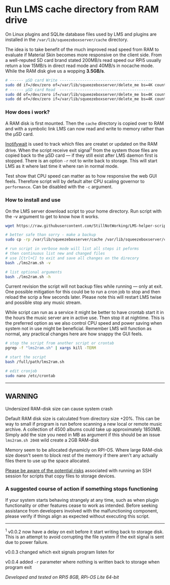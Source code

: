 # Run LMS cache directory from RAM drive
On Linux plugins and SQLite database files used by LMS and plugins are installed in the `/var/lib/squeezeboxserver/cache` directory.

The idea is to take benefit of the much improved read speed from RAM to evaluate if Material Skin becomes more responsive on the client side.
From a well-reputed SD card brand stated 200MB/s read speed our RPi5 usually return a low 15MB/s in direct read mode and 40MB/s in nocache mode. While the RAM disk give us a wopping **3.5GB/s**.
```bash
# ------ µSD card Write -----------------------------------------
sudo dd if=/dev/zero of=/var/lib/squeezeboxserver/delete_me bs=4K count=2K oflag=direct
# ------ µSD card Read  -----------------------------------------
sudo dd of=/dev/zero if=/var/lib/squeezeboxserver/delete_me bs=4K count=2K iflag=direct
sudo dd of=/dev/zero if=/var/lib/squeezeboxserver/delete_me bs=4K count=2K
```

### How does i work?
A RAM disk is first mounted. Then the `cache` directory is copied over to RAM and with a symbolic link LMS can now read and write to memory rather than the µSD card.

[Inotifywait](https://linux.die.net/man/1/inotifywait) is used to track which files are createt or updated on the RAM drive. When the script receive exit signal<sup>1</sup> from the system those files are copied back to the µSD card — if they still exist after LMS daemon first is stopped. There is an option `-r` not to write back to storage. This will start LMS as it where last time it where ran in normal mode. 

Test show that CPU speed can matter as to how responsive the web GUI feels. Therefore script will by default alter CPU scaling governor to `performance`. Can be disabled with the `-c` argument.

### How to install and use
On the LMS server download script to your home directory. Run script with the -v argument to get to know how it works.

```bash
wget https://raw.githubusercontent.com/StillNotWorking/LMS-helper-script/main/lms2ram/lms2ram.sh

# better safe than sorry - make a backup
sudo cp -rp /var/lib/squeezeboxserver/cache /var/lib/squeezeboxserver/cache-BACKUP

# run script in verbose mode will list all steps it peforms
# then continuous list new and changed files
# use [Ctrl+C] to exit and save all changes on the direcory 
bash ./lms2ram.sh -v

# list optional arguments
bash ./lms2ram.sh -h

```

Current revision the script will not backup files while running — only at exit. One possible mitigation for this could be to run a cron job to stop and then reload the scrip a few seconds later. Please note this will restart LMS twise and possible stop any music stream.

While script can run as a service it might be better to have crontab start it in the hours the music server are in active use. Then stop it at nightime. This is the preferred option as we also control CPU speed and power saving when system not in use might be beneficial. Remember LMS will function as normal, any practical changes here are how snappy the GUI feels.
```bash
# stop the script from another script or crontab
pgrep -f "lms2ram.sh" | xargs kill -TERM

# start the script
bash /full/path/lms2ram.sh

# edit cronjob
sudo nano /etc/crontab
```
---------------------------------------------------------------

## WARNING 
Undersized RAM-disk size can cause system crash

Default RAM disk size is calculated from directory size +20%. This can be way to small if program is run before scanning a new local or remote music archive. A collection of 4500 albums could take up approximately 1850MB. Simply add the size you need in MB as argument if this should be an issue `lms2ram.sh 2048` wild create a 2GB RAM-disk

Memory seem to be allocated dynamicly on RPI-OS. Where large RAM-disk size doesn't seem to block rest of the memory if there aren't any actually files there to use up the space allocated.

[Please be aware of the potential risks](https://github.com/StillNotWorking/LMS-helper-script/tree/main#when-ssh-can-get-you-into-trouble) associated with running an SSH session for scripts that copy files to storage devices.

### A suggested course of action if something stops functioning
If your system starts behaving strangely at any time, such as when plugin functionality or other features cease to work as intended. Before seeking assistance from developers involved with the malfunctioning component, please verify if things align as expected without executing this script.

---------------------------------------------------------------

<sup>1</sup> v0.0.2 now have a delay on exit before it start writing back to storage disk. This is an attempt to avoid corrupting the file system if the exit signal is sent due to power failure.

  v0.0.3 changed which exit signals program listen for

  v0.0.4 added `-r` parameter where nothing is written back to storage when program exit
  
*Developed and tested on RPi5 8GB, RPi-OS Lite 64-bit*